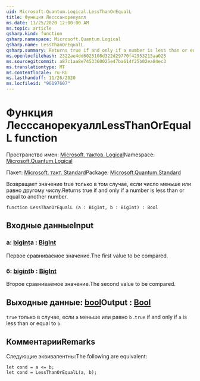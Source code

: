 ```yaml
---
uid: Microsoft.Quantum.Logical.LessThanOrEqualL
title: Функция Лесссанорекуалл
ms.date: 11/25/2020 12:00:00 AM
ms.topic: article
qsharp.kind: function
qsharp.namespace: Microsoft.Quantum.Logical
qsharp.name: LessThanOrEqualL
qsharp.summary: Returns true if and only if a number is less than or equal to another number.
ms.openlocfilehash: 2322ae4dd6025108d322d29770f42953213aa025
ms.sourcegitcommit: a87c1aa8e7453360025e47ba614f25b02ea84ec3
ms.translationtype: MT
ms.contentlocale: ru-RU
ms.lasthandoff: 11/26/2020
ms.locfileid: "96197607"
---
```

# <a name="lessthanorequall-function"></a><span data-ttu-id="fdfeb-102">Функция Лесссанорекуалл</span><span class="sxs-lookup"><span data-stu-id="fdfeb-102">LessThanOrEqualL function</span></span>

<span data-ttu-id="fdfeb-103">Пространство имен: [Microsoft. тактов. Logical](xref:Microsoft.Quantum.Logical)</span><span class="sxs-lookup"><span data-stu-id="fdfeb-103">Namespace: [Microsoft.Quantum.Logical](xref:Microsoft.Quantum.Logical)</span></span>

<span data-ttu-id="fdfeb-104">Пакет: [Microsoft. такт. Standard](https://nuget.org/packages/Microsoft.Quantum.Standard)</span><span class="sxs-lookup"><span data-stu-id="fdfeb-104">Package: [Microsoft.Quantum.Standard](https://nuget.org/packages/Microsoft.Quantum.Standard)</span></span>


<span data-ttu-id="fdfeb-105">Возвращает значение true только в том случае, если число меньше или равно другому числу.</span><span class="sxs-lookup"><span data-stu-id="fdfeb-105">Returns true if and only if a number is less than or equal to another number.</span></span>

```qsharp
function LessThanOrEqualL (a : BigInt, b : BigInt) : Bool
```


## <a name="input"></a><span data-ttu-id="fdfeb-106">Входные данные</span><span class="sxs-lookup"><span data-stu-id="fdfeb-106">Input</span></span>

### <a name="a--bigint"></a><span data-ttu-id="fdfeb-107">a: [bigint](xref:microsoft.quantum.lang-ref.bigint)</span><span class="sxs-lookup"><span data-stu-id="fdfeb-107">a : [BigInt](xref:microsoft.quantum.lang-ref.bigint)</span></span>

<span data-ttu-id="fdfeb-108">Первое сравниваемое значение.</span><span class="sxs-lookup"><span data-stu-id="fdfeb-108">The first value to be compared.</span></span>


### <a name="b--bigint"></a><span data-ttu-id="fdfeb-109">б: [bigint](xref:microsoft.quantum.lang-ref.bigint)</span><span class="sxs-lookup"><span data-stu-id="fdfeb-109">b : [BigInt](xref:microsoft.quantum.lang-ref.bigint)</span></span>

<span data-ttu-id="fdfeb-110">Второе сравниваемое значение.</span><span class="sxs-lookup"><span data-stu-id="fdfeb-110">The second value to be compared.</span></span>



## <a name="output--bool"></a><span data-ttu-id="fdfeb-111">Выходные данные: [bool](xref:microsoft.quantum.lang-ref.bool)</span><span class="sxs-lookup"><span data-stu-id="fdfeb-111">Output : [Bool](xref:microsoft.quantum.lang-ref.bool)</span></span>

<span data-ttu-id="fdfeb-112">`true` только в случае, если `a` меньше или равно `b` .</span><span class="sxs-lookup"><span data-stu-id="fdfeb-112">`true` if and only if `a` is less than or equal to `b`.</span></span>

## <a name="remarks"></a><span data-ttu-id="fdfeb-113">Комментарии</span><span class="sxs-lookup"><span data-stu-id="fdfeb-113">Remarks</span></span>

<span data-ttu-id="fdfeb-114">Следующие эквивалентны:</span><span class="sxs-lookup"><span data-stu-id="fdfeb-114">The following are equivalent:</span></span>

```Q#
let cond = a <= b;
let cond = LessThanOrEqualL(a, b);
```